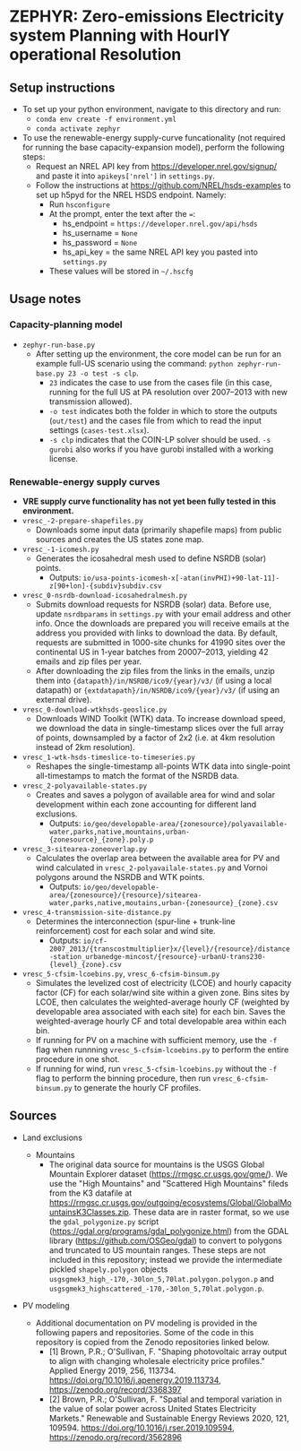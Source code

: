 # **ZEPHYR**: **Z**ero-emissions **E**lectricity system **P**lanning with **H**ourl**Y** operational **R**esolution

## Setup instructions
* To set up your python environment, navigate to this directory and run:
    * `conda env create -f environment.yml`
    * `conda activate zephyr`
* To use the renewable-energy supply-curve funcationality (not required for running the base capacity-expansion model), perform the following steps:
    * Request an NREL API key from <https://developer.nrel.gov/signup/> and paste it into `apikeys['nrel']` in `settings.py`.
    * Follow the instructions at <https://github.com/NREL/hsds-examples> to set up h5pyd for the NREL HSDS endpoint. Namely:
        * Run `hsconfigure`
        * At the prompt, enter the text after the `=`:
            * hs_endpoint = `https://developer.nrel.gov/api/hsds`
            * hs_username = `None`
            * hs_password = `None`
            * hs_api_key = the same NREL API key you pasted into `settings.py`
        * These values will be stored in `~/.hscfg`

## Usage notes
### Capacity-planning model
* `zephyr-run-base.py`
    * After setting up the environment, the core model can be run for an example full-US scenario using the command: `python zephyr-run-base.py 23 -o test -s clp`.
        * `23` indicates the case to use from the cases file (in this case, running for the full US at PA resolution over 2007–2013 with new transmission allowed).
        * `-o test` indicates both the folder in which to store the outputs (`out/test`) and the cases file from which to read the input settings (`cases-test.xlsx`).
        * `-s clp` indicates that the COIN-LP solver should be used. `-s gurobi` also works if you have gurobi installed with a working license.
### Renewable-energy supply curves
* **VRE supply curve functionality has not yet been fully tested in this environment.**
* `vresc_-2-prepare-shapefiles.py`
    * Downloads some input data (primarily shapefile maps) from public sources and creates the US states zone map.
* `vresc_-1-icomesh.py`
    * Generates the icosahedral mesh used to define NSRDB (solar) points.
        * Outputs: `io/usa-points-icomesh-x[-atan(invPHI)+90-lat-11]-z[90+lon]-{subdiv}subdiv.csv`
* `vresc_0-nsrdb-download-icosahedralmesh.py`
    * Submits download requests for NSRDB (solar) data. Before use, update `nsrdbparams` in `settings.py` with your email address and other info. Once the downloads are prepared you will receive emails at the address you provided with links to download the data. By default, requests are submitted in 1000-site chunks for 41990 sites over the continental US in 1-year batches from 20007–2013, yielding 42 emails and zip files per year. 
    * After downloading the zip files from the links in the emails, unzip them into `{datapath}/in/NSRDB/ico9/{year}/v3/` (if using a local datapath) or `{extdatapath}/in/NSRDB/ico9/{year}/v3/` (if using an external drive).
* `vresc_0-download-wtkhsds-geoslice.py`
    * Downloads WIND Toolkit (WTK) data. To increase download speed, we download the data in single-timestamp slices over the full array of points, downsampled by a factor of 2x2 (i.e. at 4km resolution instead of 2km resolution).
* `vresc_1-wtk-hsds-timeslice-to-timeseries.py`
    * Reshapes the single-timestamp all-points WTK data into single-point all-timestamps to match the format of the NSRDB data.
* `vresc_2-polyavailable-states.py`
    * Creates and saves a polygon of available area for wind and solar development within each zone accounting for different land exclusions.
        * Outputs: `io/geo/developable-area/{zonesource}/polyavailable-water,parks,native,mountains,urban-{zonesource}_{zone}.poly.p`
* `vresc_3-sitearea-zoneoverlap.py`
    * Calculates the overlap area between the available area for PV and wind calculated in `vresc_2-polyavailale-states.py` and Vornoi polygons around the NSRDB and WTK points.
        * Outputs: `io/geo/developable-area/{zonesource}/{resource}/sitearea-water,parks,native,moutains,urban-{zonesource}_{zone}.csv`
* `vresc_4-transmission-site-distance.py`
    * Determines the interconnection (spur-line + trunk-line reinforcement) cost for each solar and wind site.
        * Outputs: `io/cf-2007_2013/{transcostmultiplier}x/{level}/{resource}/distance-station_urbanedge-mincost/{resource}-urbanU-trans230-{level}_{zone}.csv`
* `vresc_5-cfsim-lcoebins.py`, `vresc_6-cfsim-binsum.py`
    * Simulates the levelized cost of electricity (LCOE) and hourly capacity factor (CF) for each solar/wind site within a given zone. Bins sites by LCOE, then calculates the weighted-average hourly CF (weighted by developable area associated with each site) for each bin. Saves the weighted-average hourly CF and total developable area within each bin.
    * If running for PV on a machine with sufficient memory, use the `-f` flag when runnning `vresc_5-cfsim-lcoebins.py` to perform the entire procedure in one shot.
    * If running for wind, run `vresc_5-cfsim-lcoebins.py` without the `-f` flag to perform the binning procedure, then run `vresc_6-cfsim-binsum.py` to generate the hourly CF profiles.

Sources
-------
* Land exclusions
    * Mountains
        * The original data source for mountains is the USGS Global Mountain Explorer dataset (<https://rmgsc.cr.usgs.gov/gme/>). We use the "High Mountains" and "Scattered High Mountains" fileds from the K3 datafile at <https://rmgsc.cr.usgs.gov/outgoing/ecosystems/Global/GlobalMountainsK3Classes.zip>. These data are in raster format, so we use the `gdal_polygonize.py` script (<https://gdal.org/programs/gdal_polygonize.html>) from the GDAL library (<https://github.com/OSGeo/gdal>) to convert to polygons and truncated to US mountain ranges. These steps are not included in this repository; instead we provide the intermediate pickled `shapely.polygon` objects `usgsgmek3_high_-170,-30lon_5,70lat.polygon.polygon.p` and `usgsgmek3_highscattered_-170,-30lon_5,70lat.polygon.p`.
        <!-- `io/geo/mountains/usgsgmek3_high` and `io/geo/mountains/usgsgmek3_highscattered` shapefiles. -->

* PV modeling
    * Additional documentation on PV modeling is provided in the following papers and repositories. Some of the code in this repository is copied from the Zenodo repositories linked below.
        * [1] Brown, P.R.; O'Sullivan, F. "Shaping photovoltaic array output to align with changing wholesale electricity price profiles." Applied Energy 2019, 256, 113734. <https://doi.org/10.1016/j.apenergy.2019.113734>, <https://zenodo.org/record/3368397>
        * [2] Brown, P.R.; O'Sullivan, F. "Spatial and temporal variation in the value of solar power across United States Electricity Markets." Renewable and Sustainable Energy Reviews 2020, 121, 109594. <https://doi.org/10.1016/j.rser.2019.109594>, <https://zenodo.org/record/3562896>
